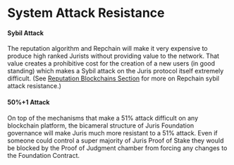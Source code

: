 # System Attack Resistance

#### Sybil Attack

The reputation algorithm and Repchain will make it very expensive to produce high ranked Jurists without providing value to the network. That value creates a prohibitive cost for the creation of a new users \(in good standing\) which makes a Sybil attack on the Juris protocol itself extremely difficult. \(See [Reputation Blockchains Section](/reputation.md) for more on Repchain sybil attack resistance.\)

#### 50%+1 Attack

On top of the mechanisms that make a 51% attack difficult on any blockchain platform, the bicameral structure of Juris Foundation governance will make Juris much more resistant to a 51% attack. Even if someone could control a super majority of Juris Proof of Stake they would be blocked by the Proof of Judgment chamber from forcing any changes to the Foundation Contract.